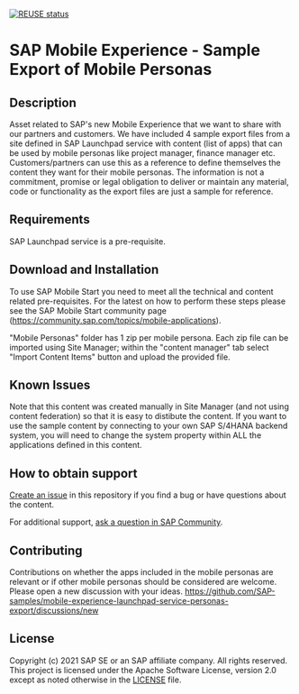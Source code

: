 [![REUSE status](https://api.reuse.software/badge/github.com/SAP-samples/mobile-experience-launchpad-service-personas-export)](https://api.reuse.software/info/github.com/SAP-samples/mobile-experience-launchpad-service-personas-export)

# SAP Mobile Experience - Sample Export of Mobile Personas

## Description
Asset related to SAP's new Mobile Experience that we want to share with our partners and customers. We have included 4 sample export files from a site defined in SAP Launchpad service with content (list of apps) that can be used by mobile personas like project manager, finance manager etc. Customers/partners can use this as a reference to define themselves the content they want for their mobile personas. The information is not a commitment, promise or legal obligation to deliver or maintain any material, code or functionality as the export files are just a sample for reference.
## Requirements
SAP Launchpad service is a pre-requisite.
## Download and Installation
To use SAP Mobile Start you need to meet all the technical and content related pre-requisites. For the latest on how to perform these steps please see the SAP Mobile Start community page (https://community.sap.com/topics/mobile-applications).

"Mobile Personas" folder has 1 zip per mobile persona. Each zip file can be imported using Site Manager; within the "content manager" tab select "Import Content Items" button and upload the provided file.

## Known Issues
Note that this content was created manually in Site Manager (and not using content federation) so that it is easy to distibute the content. If you want to use the sample content by connecting to your own SAP S/4HANA backend system, you will need to change the system property within ALL the applications defined in this content. 

## How to obtain support

[Create an issue](https://github.com/SAP-samples/<repository-name>/issues) in this repository if you find a bug or have questions about the content.
 
For additional support, [ask a question in SAP Community](https://answers.sap.com/questions/ask.html).

## Contributing
Contributions on whether the apps included in the mobile personas are relevant or if other mobile personas should be considered are welcome. Please open a new discussion with your ideas. https://github.com/SAP-samples/mobile-experience-launchpad-service-personas-export/discussions/new

## License
Copyright (c) 2021 SAP SE or an SAP affiliate company. All rights reserved. This project is licensed under the Apache Software License, version 2.0 except as noted otherwise in the [LICENSE](LICENSES/Apache-2.0.txt) file.
